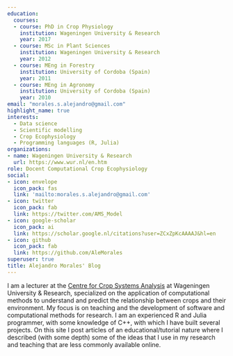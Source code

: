 ```yaml
---
education:
  courses:
  - course: PhD in Crop Physiology
    institution: Wageningen University & Research
    year: 2017
  - course: MSc in Plant Sciences
    institution: Wageningen University & Research
    year: 2012
  - course: MEng in Forestry
    institution: University of Cordoba (Spain)
    year: 2011
  - course: MEng in Agronomy
    institution: University of Cordoba (Spain)
    year: 2010
email: "morales.s.alejandro@gmail.com"
highlight_name: true
interests:
  - Data science
  - Scientific modelling
  - Crop Ecophysiology
  - Programming languages (R, Julia)
organizations:
- name: Wageningen University & Research
  url: https://www.wur.nl/en.htm
role: Docent Computational Crop Ecophysiology
social:
- icon: envelope
  icon_pack: fas
  link: 'mailto:morales.s.alejandro@gmail.com'
- icon: twitter
  icon_pack: fab
  link: https://twitter.com/AMS_Model
- icon: google-scholar
  icon_pack: ai
  link: https://scholar.google.nl/citations?user=ZCxZpKcAAAAJ&hl=en
- icon: github
  icon_pack: fab
  link: https://github.com/AleMorales
superuser: true
title: Alejandro Morales' Blog
---
```


I am a lecturer at the [Centre for Crop Systems Analysis](https://www.wur.nl/en/Research-Results/Chair-groups/Plant-Sciences/Centre-for-Crop-Systems-Analysis.htm) at Wageningen University & Research, specialized on the application of computational methods to understand and predict the relationship between crops and their environment. My focus is on teaching and the development of software and computational methods for research. I am an experienced R and Julia programmer, with some knowledge of C++, with which I have built several projects. On this site I post articles of an educational/tutorial nature where I described (with some depth) some of the ideas that I use in my research and teaching that are less commonly available online. 
